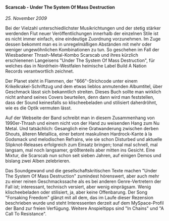 #### Scarscab - Under The System Of Mass Destruction

_25. November 2009_

Bei der Vielzahl unterschiedlichster Musikrichtungen und der stetig stärker werdenden Flut neuer Veröffentlichungen innerhalb der einzelnen Stile ist es nicht immer einfach, eine eindeutige Zuordnung vorzunehmen. Im Zuge dessen bekommt man es in unregelmäßigen Abständen mit mehr oder weniger ungewöhnlichen Kombinationen zu tun. So geschehen im Fall der Wiesbadener Thrash-Metal-Kombo Scarscab und ihres kürzlich erschienenen Langeisens "Under The System Of Mass Destruction", für welches das in Nordrhein-Westfalen heimische Label Build A Nation Records verantwortlich zeichnet.

Der Planet steht in Flammen, der "666"-Strichcode unter einem Krikelkrakel-Schriftzug und dem etwas lieblos anmutenden Albumtitel, über Geschmack lässt sich bekanntlich streiten. Dieses Buch sollte man wirklich nicht anhand seines Covers beurteilen, denn dann wird man feststellen, dass der Sound keinesfalls so klischeebeladen und stilisiert daherdröhnt, wie es die Optik vermuten lässt.

Auf der Webseite der Band schreibt man in diesem Zusammenhang von 1990er-Thrash und einem nicht von der Hand zu weisenden Hang zum Nu Metal. Und tatsächlich: Gesanglich eine Gratwanderung zwischen derben Shouts, älteren Metallica, einer betont maskulinen Hardrock-Kante à la Godsmack und melodischen Refrains, wie sie schon Disturbed und aktuelle Slipknot-Releases erfolgreich zum Einsatz bringen; tonal mal schnell, mal langsam, mal noch langsamer, größtenteils aber mitten ins Gesicht. Eine Mixtur, die Scarscab nun schon seit sieben Jahren, auf einigen Demos und bislang zwei Alben zelebrieren.

Das Soundgewand und die gesellschaftskritischen Texte machen "Under The System Of Mass Destruction" zumindest hörenswert, aber auch mehr zu einer reinen Geschmackssache als es bei anderen Genre-Vertretern der Fall ist; interessant, technisch versiert, aber wenig einprägsam. Wenig klischeebeladen oder stilisiert, ja, aber keine Offenbarung. Der Song "Forsaking Freedom" glänzt mit all dem, das im Laufe dieser Rezension beschrieben wurde und steht Interessenten derzeit auf dem MySpace-Profil der Band zur freien Verfügung. Weitere Anspieltipps sind "In Chains" und "A Call To Resistance".
